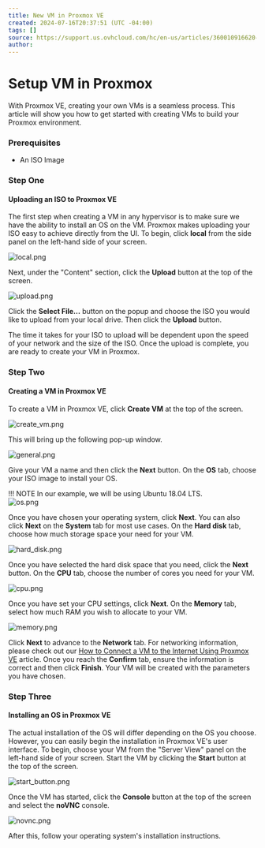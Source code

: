 ```yaml
---
title: New VM in Proxmox VE
created: 2024-07-16T20:37:51 (UTC -04:00)
tags: []
source: https://support.us.ovhcloud.com/hc/en-us/articles/360010916620-How-to-Create-a-VM-in-Proxmox-VE
author: 
---
```

# Setup VM in Proxmox

With Proxmox VE, creating your own VMs is a seamless process. This article will show you how to get started with creating VMs to build your Proxmox environment.

### **Prerequisites**

-   An ISO Image

### **Step One**
#### **Uploading an ISO to Proxmox VE**

The first step when creating a VM in any hypervisor is to make sure we have the ability to install an OS on the VM. Proxmox makes uploading your ISO easy to achieve directly from the UI. To begin, click **local** from the side panel on the left-hand side of your screen.

![local.png](https://support.us.ovhcloud.com/hc/article_attachments/360007332080)

Next, under the "Content" section, click the **Upload** button at the top of the screen.

![upload.png](https://support.us.ovhcloud.com/hc/article_attachments/360007352819)

Click the **Select File...** button on the popup and choose the ISO you would like to upload from your local drive. Then click the **Upload** button.

The time it takes for your ISO to upload will be dependent upon the speed of your network and the size of the ISO. Once the upload is complete, you are ready to create your VM in Proxmox.

### **Step Two**
#### **Creating a VM in Proxmox VE**

To create a VM in Proxmox VE, click **Create VM** at the top of the screen.

![create_vm.png](https://support.us.ovhcloud.com/hc/article_attachments/360010027319)

This will bring up the following pop-up window.

![general.png](https://support.us.ovhcloud.com/hc/article_attachments/360007353759)

Give your VM a name and then click the **Next** button. On the **OS** tab, choose your ISO image to install your OS.

!!! NOTE
    In our example, we will be using Ubuntu 18.04 LTS.  
    ![os.png](https://support.us.ovhcloud.com/hc/article_attachments/360010037339)

Once you have chosen your operating system, click **Next**. You can also click **Next** on the **System** tab for most use cases. On the **Hard disk** tab, choose how much storage space your need for your VM.

![hard_disk.png](https://support.us.ovhcloud.com/hc/article_attachments/360010029380)

Once you have selected the hard disk space that you need, click the **Next** button. On the **CPU** tab, choose the number of cores you need for your VM.

![cpu.png](https://support.us.ovhcloud.com/hc/article_attachments/360010030720)

Once you have set your CPU settings, click **Next**. On the **Memory** tab, select how much RAM you wish to allocate to your VM.

![memory.png](https://support.us.ovhcloud.com/hc/article_attachments/360010039159)

Click **Next** to advance to the **Network** tab. For networking information, please check out our [How to Connect a VM to the Internet Using Proxmox VE](https://support.us.ovhcloud.com/hc/en-us/articles/360002394324) article. Once you reach the **Confirm** tab, ensure the information is correct and then click **Finish**. Your VM will be created with the parameters you have chosen.

### **Step Three**
#### **Installing an OS in Proxmox VE**

The actual installation of the OS will differ depending on the OS you choose. However, you can easily begin the installation in Proxmox VE's user interface. To begin, choose your VM from the "Server View" panel on the left-hand side of your screen. Start the VM by clicking the **Start** button at the top of the screen.

![start_button.png](https://support.us.ovhcloud.com/hc/article_attachments/360010066580)

Once the VM has started, click the **Console** button at the top of the screen and select the **noVNC** console.

![novnc.png](https://support.us.ovhcloud.com/hc/article_attachments/360010068700)

After this, follow your operating system's installation instructions.

